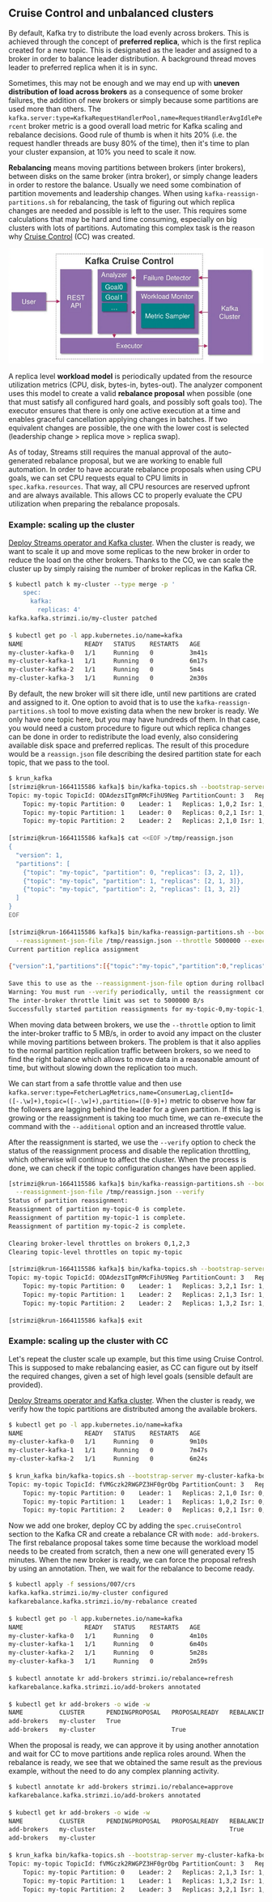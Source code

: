 ## Cruise Control and unbalanced clusters

By default, Kafka try to distribute the load evenly across brokers.
This is achieved through the concept of **preferred replica**, which is the first replica created for a new topic.
This is designated as the leader and assigned to a broker in order to balance leader distribution.
A background thread moves leader to preferred replica when it is in sync.

Sometimes, this may not be enough and we may end up with **uneven distribution of load across brokers** as a consequence of some broker failures, the addition of new brokers or simply because some partitions are used more than others.
The `kafka.server:type=KafkaRequestHandlerPool,name=RequestHandlerAvgIdlePercent` broker metric is a good overall load metric for Kafka scaling and rebalance decisions.
Good rule of thumb is when it hits 20% (i.e. the request handler threads are busy 80% of the time), then it's time to plan your cluster expansion, at 10% you need to scale it now.

**Rebalancing** means moving partitions between brokers (inter brokers), between disks on the same broker (intra broker), or simply change leaders in order to restore the balance.
Usually we need some combination of partition movements and leadership changes.
When using `kafka-reassign-partitions.sh` for rebalancing, the task of figuring out which replica changes are needed and possible is left to the user.
This requires some calculations that may be hard and time consuming, especially on big clusters with lots of partitions.
Automating this complex task is the reason why [Cruise Control](https://github.com/linkedin/cruise-control) (CC) was created.

![](images/cc.png)

A replica level **workload model** is periodically updated from the resource utilization metrics (CPU, disk, bytes-in, bytes-out).
The analyzer component uses this model to create a valid **rebalance proposal** when possible (one that must satisfy all configured hard goals, and possibly soft goals too).
The executor ensures that there is only one active execution at a time and enables graceful cancellation applying changes in batches.
If two equivalent changes are possible, the one with the lower cost is selected (leadership change > replica move > replica swap).

As of today, Streams still requires the manual approval of the auto-generated rebalance proposal, but we are working to enable full automation.
In order to have accurate rebalance proposals when using CPU goals, we can set CPU requests equal to CPU limits in `spec.kafka.resources`.
That way, all CPU resources are reserved upfront and are always available.
This allows CC to properly evaluate the CPU utilization when preparing the rebalance proposals.

### Example: scaling up the cluster

[Deploy Streams operator and Kafka cluster](/sessions/001).
When the cluster is ready, we want to scale it up and move some replicas to the new broker in order to reduce the load on the other brokers.
Thanks to the CO, we can scale the cluster up by simply raising the number of broker replicas in the Kafka CR.

```sh
$ kubectl patch k my-cluster --type merge -p '
    spec:
      kafka:
        replicas: 4'
kafka.kafka.strimzi.io/my-cluster patched

$ kubectl get po -l app.kubernetes.io/name=kafka
NAME                 READY   STATUS    RESTARTS   AGE
my-cluster-kafka-0   1/1     Running   0          3m41s
my-cluster-kafka-1   1/1     Running   0          6m17s
my-cluster-kafka-2   1/1     Running   0          5m4s
my-cluster-kafka-3   1/1     Running   0          2m30s
```

By default, the new broker will sit there idle, until new partitions are crated and assigned to it.
One option to avoid that is to use the `kafka-reassign-partitions.sh` tool to move existing data when the new broker is ready.
We only have one topic here, but you may have hundreds of them.
In that case, you would need a custom procedure to figure out which replica changes can be done in order to redistribute the load evenly, also considering available disk space and preferred replicas.
The result of this procedure would be a `reassign.json` file describing the desired partition state for each topic, that we pass to the tool.

```sh
$ krun_kafka
[strimzi@krun-1664115586 kafka]$ bin/kafka-topics.sh --bootstrap-server my-cluster-kafka-bootstrap:9092 --topic my-topic --describe
Topic: my-topic	TopicId: ODAdezsITgmRMcFihU9Neg	PartitionCount: 3	ReplicationFactor: 3	Configs: min.insync.replicas=2,message.format.version=3.0-IV1,retention.bytes=1073741824
	Topic: my-topic	Partition: 0	Leader: 1	Replicas: 1,0,2	Isr: 1,2,0
	Topic: my-topic	Partition: 1	Leader: 0	Replicas: 0,2,1	Isr: 1,2,0
	Topic: my-topic	Partition: 2	Leader: 2	Replicas: 2,1,0	Isr: 1,2,0

[strimzi@krun-1664115586 kafka]$ cat <<EOF >/tmp/reassign.json
{
  "version": 1,
  "partitions": [
    {"topic": "my-topic", "partition": 0, "replicas": [3, 2, 1]},
    {"topic": "my-topic", "partition": 1, "replicas": [2, 1, 3]},
    {"topic": "my-topic", "partition": 2, "replicas": [1, 3, 2]}
  ]
}
EOF

[strimzi@krun-1664115586 kafka]$ bin/kafka-reassign-partitions.sh --bootstrap-server my-cluster-kafka-bootstrap:9092 \
  --reassignment-json-file /tmp/reassign.json --throttle 5000000 --execute
Current partition replica assignment

{"version":1,"partitions":[{"topic":"my-topic","partition":0,"replicas":[1,0,2],"log_dirs":["any","any","any"]},{"topic":"my-topic","partition":1,"replicas":[0,2,1],"log_dirs":["any","any","any"]},{"topic":"my-topic","partition":2,"replicas":[2,1,0],"log_dirs":["any","any","any"]}]}

Save this to use as the --reassignment-json-file option during rollback
Warning: You must run --verify periodically, until the reassignment completes, to ensure the throttle is removed.
The inter-broker throttle limit was set to 5000000 B/s
Successfully started partition reassignments for my-topic-0,my-topic-1,my-topic-2
```

When moving data between brokers, we use the `--throttle` option to limit the inter-broker traffic to 5 MB/s, in order to avoid any impact on the cluster while moving partitions between brokers.
The problem is that it also applies to the normal partition replication traffic between brokers, so we need to find the right balance which allows to move data in a reasonable amount of time, but without slowing down the replication too much.

We can start from a safe throttle value and then use `kafka.server:type=FetcherLagMetrics,name=ConsumerLag,clientId=([-.\w]+),topic=([-.\w]+),partition=([0-9]+)` metric to observe how far the followers are lagging behind the leader for a given partition. 
If this lag is growing or the reassignment is taking too much time, we can re-execute the command with the `--additional` option and an increased throttle value.

After the reassignment is started, we use the `--verify` option to check the status of the reassignment process and disable the replication throttling, which otherwise will continue to affect the cluster.
When the process is done, we can check if the topic configuration changes have been applied.

```sh
[strimzi@krun-1664115586 kafka]$ bin/kafka-reassign-partitions.sh --bootstrap-server my-cluster-kafka-bootstrap:9092 \
  --reassignment-json-file /tmp/reassign.json --verify
Status of partition reassignment:
Reassignment of partition my-topic-0 is complete.
Reassignment of partition my-topic-1 is complete.
Reassignment of partition my-topic-2 is complete.

Clearing broker-level throttles on brokers 0,1,2,3
Clearing topic-level throttles on topic my-topic

[strimzi@krun-1664115586 kafka]$ bin/kafka-topics.sh --bootstrap-server my-cluster-kafka-bootstrap:9092 --topic my-topic --describe
Topic: my-topic	TopicId: ODAdezsITgmRMcFihU9Neg	PartitionCount: 3	ReplicationFactor: 3	Configs: min.insync.replicas=2,message.format.version=3.0-IV1,retention.bytes=1073741824
	Topic: my-topic	Partition: 0	Leader: 1	Replicas: 3,2,1	Isr: 1,2,3
	Topic: my-topic	Partition: 1	Leader: 2	Replicas: 2,1,3	Isr: 1,2,3
	Topic: my-topic	Partition: 2	Leader: 2	Replicas: 1,3,2	Isr: 1,2,3

[strimzi@krun-1664115586 kafka]$ exit
```

### Example: scaling up the cluster with CC

Let's repeat the cluster scale up example, but this time using Cruise Control.
This is supposed to make rebalancing easier, as CC can figure out by itself the required changes, given a set of high level goals (sensible default are provided).

[Deploy Streams operator and Kafka cluster](/sessions/001). 
When the cluster is ready, we verify how the topic partitions are distributed among the available brokers.

```sh
$ kubectl get po -l app.kubernetes.io/name=kafka
NAME                 READY   STATUS    RESTARTS   AGE
my-cluster-kafka-0   1/1     Running   0          9m10s
my-cluster-kafka-1   1/1     Running   0          7m47s
my-cluster-kafka-2   1/1     Running   0          6m24s

$ krun_kafka bin/kafka-topics.sh --bootstrap-server my-cluster-kafka-bootstrap:9092 --topic my-topic --describe
Topic: my-topic	TopicId: fVMGczk2RWGPZ3HF0grObg	PartitionCount: 3	ReplicationFactor: 3	Configs: min.insync.replicas=2,message.format.version=3.0-IV1,retention.bytes=1073741824
	Topic: my-topic	Partition: 0	Leader: 1	Replicas: 2,1,0	Isr: 0,1,2
	Topic: my-topic	Partition: 1	Leader: 1	Replicas: 1,0,2	Isr: 0,1,2
	Topic: my-topic	Partition: 2	Leader: 0	Replicas: 0,2,1	Isr: 0,1,2
```

Now we add one broker, deploy CC by adding the `spec.cruiseControl` section to the Kafka CR and create a rebalance CR with `mode: add-brokers`.
The first rebalance proposal takes some time because the workload model needs to be created from scratch, then a new one will generated every 15 minutes.
When the new broker is ready, we can force the proposal refresh by using an annotation.
Then, we wait for the rebalance to become ready.

```sh
$ kubectl apply -f sessions/007/crs
kafka.kafka.strimzi.io/my-cluster configured
kafkarebalance.kafka.strimzi.io/my-rebalance created

$ kubectl get po -l app.kubernetes.io/name=kafka
NAME                 READY   STATUS    RESTARTS   AGE
my-cluster-kafka-0   1/1     Running   0          4m10s
my-cluster-kafka-1   1/1     Running   0          6m40s
my-cluster-kafka-2   1/1     Running   0          5m28s
my-cluster-kafka-3   1/1     Running   0          2m59s

$ kubectl annotate kr add-brokers strimzi.io/rebalance=refresh
kafkarebalance.kafka.strimzi.io/add-brokers annotated

$ kubectl get kr add-brokers -o wide -w
NAME          CLUSTER      PENDINGPROPOSAL   PROPOSALREADY   REBALANCING   READY   NOTREADY
add-brokers   my-cluster   True
add-brokers   my-cluster                     True
```

When the proposal is ready, we can approve it by using another annotation and wait for CC to move partitions ande replica roles around.
When the rebalance is ready, we see that we obtained the same result as the previous example, without the need to do any complex planning activity.

```sh
$ kubectl annotate kr add-brokers strimzi.io/rebalance=approve
kafkarebalance.kafka.strimzi.io/add-brokers annotated

$ kubectl get kr add-brokers -o wide -w
NAME          CLUSTER      PENDINGPROPOSAL   PROPOSALREADY   REBALANCING   READY   NOTREADY
add-brokers   my-cluster                                     True
add-brokers   my-cluster                                                   True

$ krun_kafka bin/kafka-topics.sh --bootstrap-server my-cluster-kafka-bootstrap:9092 --topic my-topic --describe
Topic: my-topic	TopicId: fVMGczk2RWGPZ3HF0grObg	PartitionCount: 3	ReplicationFactor: 3	Configs: min.insync.replicas=2,message.format.version=3.0-IV1,retention.bytes=1073741824
	Topic: my-topic	Partition: 0	Leader: 2	Replicas: 2,1,3	Isr: 1,2,3
	Topic: my-topic	Partition: 1	Leader: 1	Replicas: 1,3,2	Isr: 1,2,3
	Topic: my-topic	Partition: 2	Leader: 3	Replicas: 3,2,1	Isr: 1,2,3
```
